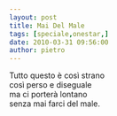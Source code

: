 ```yaml
---
layout: post
title: Mai Del Male
tags: [speciale,onestar,]
date: 2010-03-31 09:56:00
author: pietro
---
```

Tutto questo è così strano<br/>così perso e diseguale<br/>ma ci porterà lontano<br/>senza mai farci del male.
